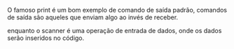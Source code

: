 O famoso print é um bom exemplo de comando de saída padrão, comandos de saída são aqueles que enviam algo ao invés de receber.

enquanto o scanner é uma operação de entrada de dados, onde os dados serão inseridos no código.